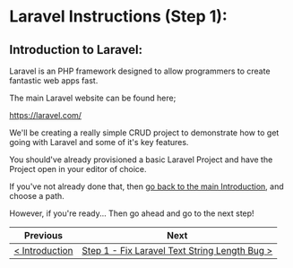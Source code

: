 # Laravel Instructions (Step 1):

## Introduction to Laravel:

Laravel is an PHP framework designed to allow programmers to create fantastic web apps fast.

The main Laravel website can be found here;

https://laravel.com/

We'll be creating a really simple CRUD project to demonstrate how to get going with Laravel and some of it's key features.

You should've already provisioned a basic Laravel Project and have the Project open in your editor of choice.

If you've not already done that, then [go back to the main Introduction](/README.md), and choose a path.

However, if you're ready... Then go ahead and go to the next step!


| Previous | Next |
| -------- | ---- |
| [< Introduction](/README.md) | [Step 1 - Fix Laravel Text String Length Bug >](laravel-1.md) |